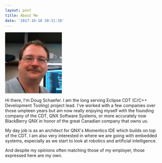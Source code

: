 ```yaml
---
layout: post
title: About Me
date: '2017-10-10 20:31:38'
---
```


<img src="/images/2017/10/IMG_20140527_155522-head-1.jpg" alt="me" style="height: 200px;" align="middle">

Hi there, I'm Doug Schaefer. I am the long serving Eclipse CDT (C/C++ Development Tooling) project lead. I've worked with a few companies over those umpteen years but am now really enjoying myself with the founding company of the CDT, QNX Software Systems, or more accurately now BlackBerry QNX in honor of the great Canadian company that owns us.

My day job is as an architect for QNX's Momentics IDE which builds on top of the CDT. I am also very interested in where we are going with embedded systems, especially as we start to look at robotics and artificial intelligence.

And despite my opinions often matching those of my employer, those expressed here are my own.
